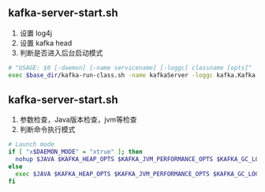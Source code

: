## kafka-server-start.sh
1. 设置 log4j
2. 设置 kafka head
3. 判断是否进入后台启动模式

```bash
# "USAGE: $0 [-daemon] [-name servicename] [-loggc] classname [opts]"
exec $base_dir/kafka-run-class.sh -name kafkaServer -loggc kafka.Kafka
```

## kafka-server-start.sh
1. 参数检查，Java版本检查，jvm等检查
2. 判断命令执行模式

```bash
# Launch mode
if [ "x$DAEMON_MODE" = "xtrue" ]; then
  nohup $JAVA $KAFKA_HEAP_OPTS $KAFKA_JVM_PERFORMANCE_OPTS $KAFKA_GC_LOG_OPTS $KAFKA_JMX_OPTS $KAFKA_LOG4J_OPTS -cp $CLASSPATH $KAFKA_OPTS "$@" > "$CONSOLE_OUTPUT_FILE" 2>&1 < /dev/null &
else
  exec $JAVA $KAFKA_HEAP_OPTS $KAFKA_JVM_PERFORMANCE_OPTS $KAFKA_GC_LOG_OPTS $KAFKA_JMX_OPTS $KAFKA_LOG4J_OPTS -cp $CLASSPATH $KAFKA_OPTS "$@"
fi
```
